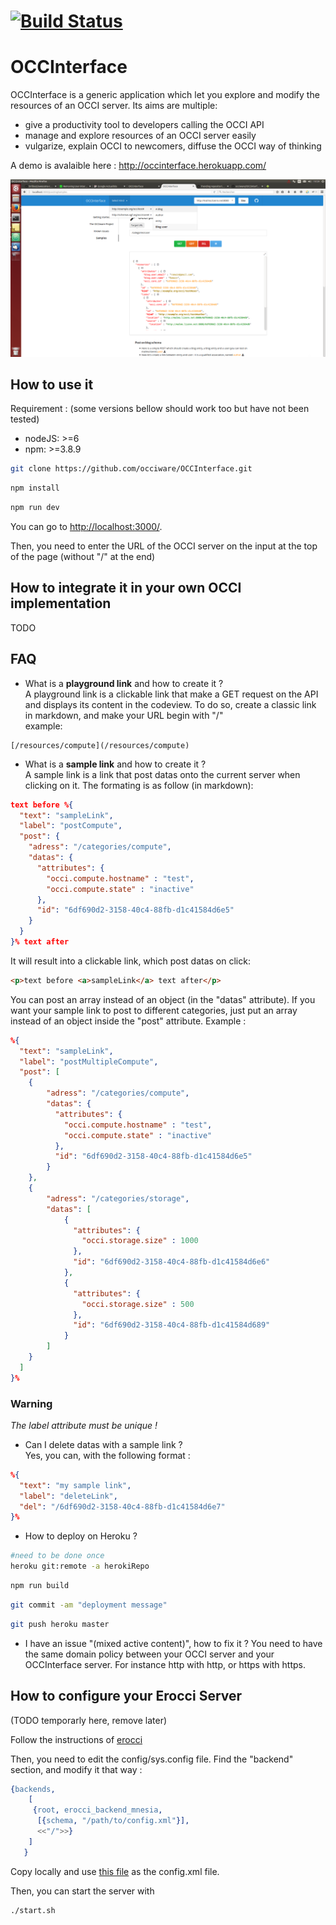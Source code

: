 [![Build Status](https://travis-ci.org/occiware/OCCInterface.svg?branch=master)](https://travis-ci.org/occiware/OCCInterface)
============
OCCInterface
============


OCCInterface is a generic application which let you explore and modify the resources of an OCCI server.
Its aims are multiple:
- give a productivity tool to developers calling the OCCI API
- manage and explore resources of an OCCI server easily
- vulgarize, explain OCCI to newcomers, diffuse the OCCI way of thinking

A demo is avalaible here : http://occinterface.herokuapp.com/

![./assets/screenOccinterface.png](./assets/screenOccinterface.png)

## How to use it

Requirement :
(some versions bellow should work too but have not been tested)
- nodeJS: >=6
- npm: >=3.8.9


``` bash
git clone https://github.com/occiware/OCCInterface.git
```

``` bash
npm install
```

``` bash
npm run dev
```

You can go to [http://localhost:3000/](http://localhost:3000/).

Then, you need to enter the URL of the OCCI server on the input at the top of the page (without "/" at the end)

## How to integrate it in your own OCCI implementation
TODO

## FAQ

- What is a **playground link** and how to create it ?  
A playground link is a clickable link that make a GET request on the API and displays its content in the codeview.
To do so, create a classic link in markdown, and make your URL begin with "/"  
example:  
```
[/resources/compute](/resources/compute)
```

- What is a **sample link** and how to create it ?  
A sample link is a link that post datas onto the current server when clicking on it. The formating is as follow (in markdown):

``` JSON
text before %{
  "text": "sampleLink",
  "label": "postCompute",
  "post": {
    "adress": "/categories/compute",
    "datas": {
      "attributes": {
        "occi.compute.hostname" : "test",
        "occi.compute.state" : "inactive"
      },
      "id": "6df690d2-3158-40c4-88fb-d1c41584d6e5"
    }
  }
}% text after
```

It will result into a clickable link, which post datas on click:

``` HTML
<p>text before <a>sampleLink</a> text after</p>
```
You can post an array instead of an object (in the "datas" attribute).
If you want your sample link to post to different categories, just put an array instead of an object inside the "post" attribute. Example :

``` JSON
%{
  "text": "sampleLink",
  "label": "postMultipleCompute",
  "post": [
    {
        "adress": "/categories/compute",
        "datas": {
          "attributes": {
            "occi.compute.hostname" : "test",
            "occi.compute.state" : "inactive"
          },
          "id": "6df690d2-3158-40c4-88fb-d1c41584d6e5"
        }
    },
    {
        "adress": "/categories/storage",
        "datas": [
            {
              "attributes": {
                "occi.storage.size" : 1000
              },
              "id": "6df690d2-3158-40c4-88fb-d1c41584d6e6"
            },
            {
              "attributes": {
                "occi.storage.size" : 500
              },
              "id": "6df690d2-3158-40c4-88fb-d1c41584d689"
            }
        ]
    }
  ]
}%
```

### Warning
*The label attribute must be unique !*

- Can I delete datas with a sample link ?  
Yes, you can, with the following format :

``` JSON
%{
  "text": "my sample link",
  "label": "deleteLink",
  "del": "/6df690d2-3158-40c4-88fb-d1c41584d6e7"
}%
```

- How to deploy on Heroku ?  

``` bash
#need to be done once
heroku git:remote -a herokiRepo
```
``` bash
npm run build
```
``` bash
git commit -am "deployment message"
```
``` bash
git push heroku master
```
- I have an issue "(mixed active content)", how to fix it ?
You need to have the same domain policy between your OCCI server and your OCCInterface server. For instance http with http, or https with https.


## How to configure your Erocci Server
(TODO temporarly here, remove later)

Follow the instructions of [erocci](https://github.com/erocci/erocci/blob/master/doc/README.md)

Then, you need to edit the config/sys.config file.
Find the "backend" section, and modify it that way :

``` erlang
{backends,
    [
     {root, erocci_backend_mnesia,
      [{schema, "/path/to/config.xml"}],
      <<"/">>}
    ]
   }
```

Copy locally and use [this file](https://github.com/occiware/occi-schemas/blob/master/schemas/http%253A%252F%252Fschemas.ogf.org%252Focci%252Finfrastructure%2523.xml) as the config.xml file.

Then, you can start the server with

``` bash
./start.sh
```
